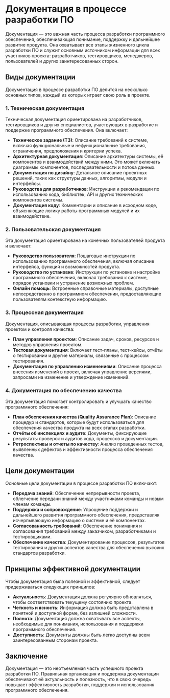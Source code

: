 # Документация в процессе разработки ПО 

Документация — это важная часть процесса разработки программного обеспечения, обеспечивающая понимание, поддержку и дальнейшее развитие продукта. Она охватывает все этапы жизненного цикла разработки ПО и служит основным источником информации для всех участников проекта: разработчиков, тестировщиков, менеджеров, пользователей и других заинтересованных сторон.

## Виды документации

Документация в процессе разработки ПО делится на несколько основных типов, каждый из которых играет свою роль в проекте.

### 1. **Техническая документация**

Техническая документация ориентирована на разработчиков, тестировщиков и других специалистов, участвующих в разработке и поддержке программного обеспечения. Она включает:

- **Техническое задание (ТЗ)**: Описание требований к системе, включая функциональные и нефункциональные требования, ограничения, предположения и критерии успеха.
- **Архитектурная документация**: Описание архитектуры системы, её компонентов и взаимодействий между ними. Это может включать диаграммы компонентов, последовательности и потока данных.
- **Документация по дизайну**: Детальное описание проектных решений, таких как структуры данных, алгоритмы, модули и интерфейсы.
- **Руководства для разработчиков**: Инструкции и рекомендации по использованию кода, библиотек, API и других технических компонентов системы.
- **Документация коду**: Комментарии и описание в исходном коде, объясняющие логику работы программных модулей и их взаимодействие.

### 2. **Пользовательская документация**

Эта документация ориентирована на конечных пользователей продукта и включает:

- **Руководство пользователя**: Пошаговые инструкции по использованию программного обеспечения, включая описание интерфейса, функций и возможностей продукта.
- **Руководство по установке**: Инструкции по установке и настройке программного обеспечения, включая требования к системе, порядок установки и устранение возможных проблем.
- **Онлайн помощь**: Встроенные справочные материалы, доступные непосредственно в программном обеспечении, предоставляющие пользователям контекстную информацию.

### 3. **Процессная документация**

Документация, описывающая процессы разработки, управления проектом и контроля качества:

- **План управления проектом**: Описание задач, сроков, ресурсов и методов управления проектом.
- **Тестовая документация**: Включает тест-планы, тест-кейсы, отчёты о тестировании и другие материалы, связанные с процессом тестирования.
- **Документация по управлению изменениями**: Описание процесса внесения изменений в проект, включая управление версиями, запросами на изменение и утверждение изменений.

### 4. **Документация по обеспечению качества**

Эта документация помогает контролировать и улучшать качество программного обеспечения:

- **План обеспечения качества (Quality Assurance Plan)**: Описание процедур и стандартов, которые будут использоваться для обеспечения качества продукта на всех этапах разработки.
- **Отчёты об инспекциях и аудите**: Документы, фиксирующие результаты проверок и аудитов кода, процессов и документации.
- **Ретроспективы и отчеты по качеству**: Анализ проведенных тестов, выявленных дефектов и эффективности процесса обеспечения качества.

## Цели документации

Основные цели документации в процессе разработки ПО включают:

- **Передача знаний**: Обеспечение непрерывности проекта, облегчение передачи знаний между участниками команды и новым членам команды.
- **Поддержка и сопровождение**: Упрощение поддержки и дальнейшего развития программного обеспечения, предоставляя исчерпывающую информацию о системе и её компонентах.
- **Согласованность требований**: Обеспечение понимания и согласования требований между заказчиком, разработчиками и тестировщиками.
- **Обеспечение качества**: Документирование процессов, результатов тестирования и других аспектов качества для обеспечения высоких стандартов разработки.

## Принципы эффективной документации

Чтобы документация была полезной и эффективной, следует придерживаться следующих принципов:

- **Актуальность**: Документация должна регулярно обновляться, чтобы соответствовать текущему состоянию проекта.
- **Четкость и ясность**: Информация должна быть представлена в понятной и доступной форме, без излишней сложности.
- **Полнота**: Документация должна охватывать все аспекты, необходимые для понимания, использования и поддержки программного обеспечения.
- **Доступность**: Документы должны быть легко доступны всем заинтересованным сторонам проекта.

## Заключение

Документация — это неотъемлемая часть успешного проекта разработки ПО. Правильная организация и поддержка документации обеспечивают её актуальность и полезность, что в свою очередь повышает эффективность разработки, поддержки и использования программного обеспечения.
